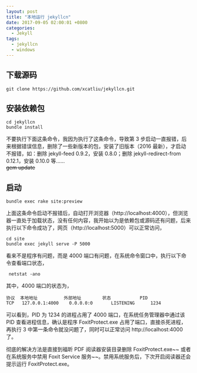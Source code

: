 ```yaml
---
layout: post
title: "本地运行 jekyllcn"
date: 2017-09-05 02:00:01 +0800
categories:
  - Jekyll
tags:
  - jekyllcn
  - windows
---
```


## 下载源码

```
git clone https://github.com/xcatliu/jekyllcn.git
```

## 安装依赖包

```
cd jekyllcn
bundle install
```

不要执行下面这条命令，我因为执行了这条命令，导致第 3 步启动一直报错，后来根据错误信息，删除了一些新版本的包，安装了旧版本（2016 最新），才启动不报错，如：删除 jekyll-feed 0.9.2，安装 0.8.0；删除 jekyll-redirect-from 0.12.1，安装 0.10.0 等......  
~~gem update~~  
<!-- more -->

## 启动

```
bundle exec rake site:preview
```

上面这条命令启动不报错后，自动打开浏览器（http://localhost:4000），但浏览器一直处于加载状态，没有任何内容，我开始以为是依赖包或源码还有问题，后来执行以下命令成功了，网页（http://localhost:5000）可以正常访问，

```
cd site
bundle exec jekyll serve -P 5000
```

看来不是程序有问题，而是 4000 端口有问题，在系统命令窗口中，执行以下命令查看端口状态，

```
 netstat -ano
```

其中，4000 端口的状态为，

```
协议  本地地址          外部地址        状态           PID
TCP   127.0.0.1:4000    0.0.0.0:0       LISTENING      1234
```

可以看到，PID 为 1234 的进程占用了 4000 端口，在系统任务管理器中通过该 PID 查看进程信息，确认是程序 FoxitProtect.exe 占用了端口，直接杀死进程，再执行 3 中第一条命令就没问题了，同时可以正常访问 http://localhost:4000 了。  

彻底的解决方法是直接到福昕 PDF 阅读器安装目录删除 FoxitProtect.exe~~ 或者在系统服务中禁用 Foxit Service 服务~~。禁用系统服务后，下次开启阅读器还会提示运行 FoxitProtect.exe。
